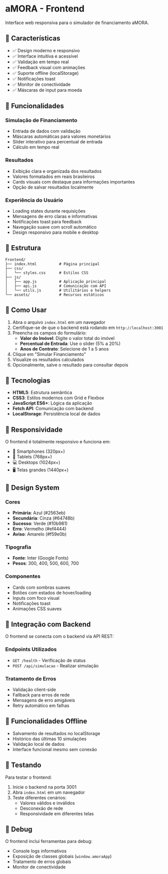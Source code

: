 # aMORA - Frontend

Interface web responsiva para o simulador de financiamento aMORA.

## 🎨 Características

- ✅ Design moderno e responsivo
- ✅ Interface intuitiva e acessível
- ✅ Validação em tempo real
- ✅ Feedback visual com animações
- ✅ Suporte offline (localStorage)
- ✅ Notificações toast
- ✅ Monitor de conectividade
- ✅ Máscaras de input para moeda

## 🚀 Funcionalidades

### Simulação de Financiamento
- Entrada de dados com validação
- Máscaras automáticas para valores monetários
- Slider interativo para percentual de entrada
- Cálculo em tempo real

### Resultados
- Exibição clara e organizada dos resultados
- Valores formatados em reais brasileiros
- Cards visuais com destaque para informações importantes
- Opção de salvar resultados localmente

### Experiência do Usuário
- Loading states durante requisições
- Mensagens de erro claras e informativas
- Notificações toast para feedback
- Navegação suave com scroll automático
- Design responsivo para mobile e desktop

## 📁 Estrutura

```
Frontend/
├── index.html          # Página principal
├── css/
│   └── styles.css      # Estilos CSS
├── js/
│   ├── app.js          # Aplicação principal
│   ├── api.js          # Comunicação com API
│   └── utils.js        # Utilitários e helpers
└── assets/             # Recursos estáticos
```

## 🎯 Como Usar

1. Abra o arquivo `index.html` em um navegador
2. Certifique-se de que o backend está rodando em `http://localhost:3001`
3. Preencha os campos do formulário:
   - **Valor do Imóvel**: Digite o valor total do imóvel
   - **Percentual de Entrada**: Use o slider (5% a 20%)
   - **Anos de Contrato**: Selecione de 1 a 5 anos
4. Clique em "Simular Financiamento"
5. Visualize os resultados calculados
6. Opcionalmente, salve o resultado para consultar depois

## 🔧 Tecnologias

- **HTML5**: Estrutura semântica
- **CSS3**: Estilos modernos com Grid e Flexbox
- **JavaScript ES6+**: Lógica da aplicação
- **Fetch API**: Comunicação com backend
- **LocalStorage**: Persistência local de dados

## 📱 Responsividade

O frontend é totalmente responsivo e funciona em:
- 📱 Smartphones (320px+)
- 📱 Tablets (768px+)
- 💻 Desktops (1024px+)
- 🖥️ Telas grandes (1440px+)

## 🎨 Design System

### Cores
- **Primária**: Azul (#2563eb)
- **Secundária**: Cinza (#64748b)
- **Sucesso**: Verde (#10b981)
- **Erro**: Vermelho (#ef4444)
- **Aviso**: Amarelo (#f59e0b)

### Tipografia
- **Fonte**: Inter (Google Fonts)
- **Pesos**: 300, 400, 500, 600, 700

### Componentes
- Cards com sombras suaves
- Botões com estados de hover/loading
- Inputs com foco visual
- Notificações toast
- Animações CSS suaves

## 🔌 Integração com Backend

O frontend se conecta com o backend via API REST:

### Endpoints Utilizados
- `GET /health` - Verificação de status
- `POST /api/simulacao` - Realizar simulação

### Tratamento de Erros
- Validação client-side
- Fallback para erros de rede
- Mensagens de erro amigáveis
- Retry automático em falhas

## 💾 Funcionalidades Offline

- Salvamento de resultados no localStorage
- Histórico das últimas 10 simulações
- Validação local de dados
- Interface funcional mesmo sem conexão

## 🧪 Testando

Para testar o frontend:

1. Inicie o backend na porta 3001
2. Abra `index.html` em um navegador
3. Teste diferentes cenários:
   - Valores válidos e inválidos
   - Desconexão de rede
   - Responsividade em diferentes telas

## 🐛 Debug

O frontend inclui ferramentas para debug:
- Console logs informativos
- Exposição de classes globais (`window.amoraApp`)
- Tratamento de erros globais
- Monitor de conectividade

